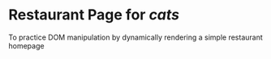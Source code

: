 # Restaurant Page for <i>cats</i>
To practice DOM manipulation by dynamically rendering a simple restaurant homepage
